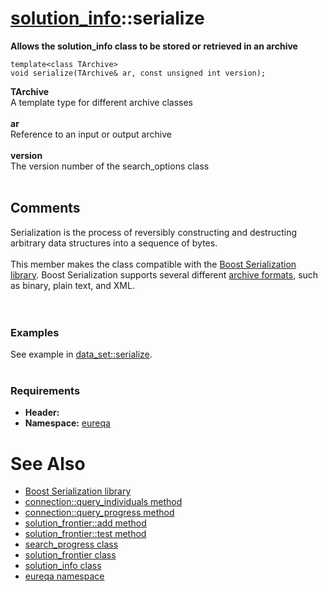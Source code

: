 # [solution\_info](doc_solution_info.md)::serialize #

**Allows the solution\_info class to be stored or retrieved in an archive**

```
template<class TArchive> 
void serialize(TArchive& ar, const unsigned int version);
```

**TArchive**<br>
A template type for different archive classes<br>
<br>
<b>ar</b><br>
Reference to an input or output archive<br>
<br>
<b>version</b><br>
The version number of the search_options class<br>
<br>
<h2>Comments</h2>
Serialization is the process of reversibly constructing and destructing arbitrary data structures into a sequence of bytes.<br>
<br>
This member makes the class compatible with the <a href='http://www.boost.org/doc/libs/release/libs/serialization'>Boost Serialization library</a>. Boost Serialization supports several different <a href='http://www.boost.org/doc/libs/1_42_0/libs/serialization/doc/archives.html#archive_models'>archive formats</a>, such as binary, plain text, and XML.<br>
<br>
<br>
<h3>Examples</h3>
See example in <a href='doc_data_set_serialize.md'>data_set::serialize</a>.<br>
<br>
<h3>Requirements</h3>
<ul><li><b>Header:</b> <eureqa/solution_frontier.h><br>
</li><li><b>Namespace:</b> <a href='doc_intro.md'>eureqa</a></li></ul>

<h1>See Also</h1>
<ul><li><a href='http://www.boost.org/doc/libs/release/libs/serialization'>Boost Serialization library</a>
</li><li><a href='doc_connection_query_individuals.md'>connection::query_individuals method</a>
</li><li><a href='doc_connection_query_progress.md'>connection::query_progress method</a>
</li><li><a href='doc_solution_frontier_add.md'>solution_frontier::add method</a>
</li><li><a href='doc_solution_frontier_test.md'>solution_frontier::test method</a>
</li><li><a href='doc_search_progress.md'>search_progress class</a>
</li><li><a href='doc_solution_frontier.md'>solution_frontier class</a>
</li><li><a href='doc_solution_info.md'>solution_info class</a>
</li><li><a href='doc_intro.md'>eureqa namespace</a>